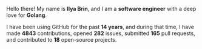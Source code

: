 Hello there! My name is **Ilya Brin**, and I am a **software engineer** with a deep love for **Golang**.

I have been using GitHub for the past **14 years**, and during that time, I have made **4843** contributions, opened **282** issues, submitted **165** pull requests, and contributed to **18** open-source projects.
